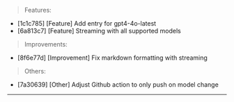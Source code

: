 > Features:
- [1c1c785] [Feature] Add entry for gpt4-4o-latest
- [6a813c7] [Feature] Streaming with all supported models

> Improvements:
- [8f6e77d] [Improvement] Fix markdown formatting with streaming

> Others:
- [7a30639] [Other] Adjust Github action to only push on model change


---

